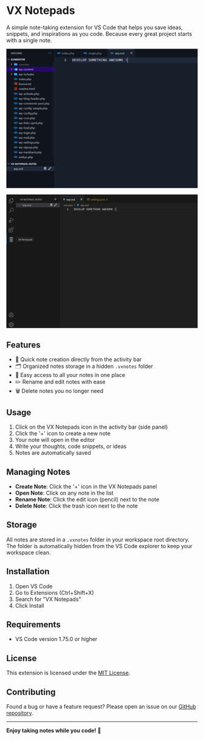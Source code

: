  # VX Notepads

A simple note-taking extension for VS Code that helps you save ideas, snippets, and inspirations as you code. Because every great project starts with a single note.


![Screenshot 1](https://raw.githubusercontent.com/deepaksp/vx-notepads/refs/heads/main/screenshoots/1%20(1).png)

![Screenshot 2](https://raw.githubusercontent.com/deepaksp/vx-notepads/refs/heads/main/screenshoots/2.png)


## Features

- 📝 Quick note creation directly from the activity bar
- 🗂️ Organized notes storage in a hidden `.vxnotes` folder
- 📌 Easy access to all your notes in one place
- ✏️ Rename and edit notes with ease
- 🗑️ Delete notes you no longer need

## Usage

1. Click on the VX Notepads icon in the activity bar (side panel)
2. Click the '+' icon to create a new note
3. Your note will open in the editor
4. Write your thoughts, code snippets, or ideas
5. Notes are automatically saved

## Managing Notes

- **Create Note**: Click the '+' icon in the VX Notepads panel
- **Open Note**: Click on any note in the list
- **Rename Note**: Click the edit icon (pencil) next to the note
- **Delete Note**: Click the trash icon next to the note

## Storage

All notes are stored in a `.vxnotes` folder in your workspace root directory. The folder is automatically hidden from the VS Code explorer to keep your workspace clean.

## Installation

1. Open VS Code
2. Go to Extensions (Ctrl+Shift+X)
3. Search for "VX Notepads"
4. Click Install

## Requirements

- VS Code version 1.75.0 or higher

## License

This extension is licensed under the [MIT License](LICENSE).

## Contributing

Found a bug or have a feature request? Please open an issue on our [GitHub repository](https://github.com/deepaksp/vx-notepads).

---

**Enjoy taking notes while you code!** 📝